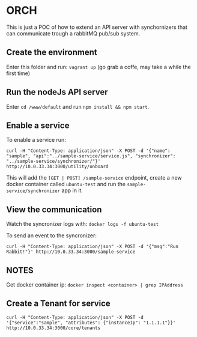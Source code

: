 # ORCH

This is just a POC of how to extend an API server with synchornizers that can communicate trough a rabbitMQ pub/sub system.

## Create the environment
Enter this folder and run: `vagrant up` (go grab a coffe, may take a while the first time)

## Run the nodeJs API server
Enter `cd /www/default` and run `npm install && npm start`.

## Enable a service
To enable a service run:
```
curl -H "Content-Type: application/json" -X POST -d '{"name": "sample", "api":"../sample-service/service.js", "synchronizer": "../sample-service/synchronizer/"}' http://10.0.33.34:3000/utility/onboard
```

This will add the `[GET | POST] /sample-service` endpoint, create a new docker container called `ubuntu-test` and run the `sample-service/synchronizer` app in it.

## View the communication

Watch the syncronizer logs with: `docker logs -f ubuntu-test`

To send an event to the syncronizer:
```
curl -H "Content-Type: application/json" -X POST -d '{"msg":"Run Rabbit!"}' http://10.0.33.34:3000/sample-service
```

## NOTES

Get docker container ip: `docker inspect <container> | grep IPAddress`

## Create a Tenant for service
```
curl -H "Content-Type: application/json" -X POST -d '{"service":"sample", "attributes": {"instanceIp": "1.1.1.1"}}' http://10.0.33.34:3000/core/tenants
```